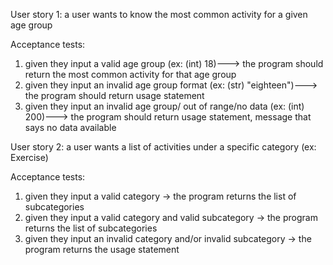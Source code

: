 User story 1: a user wants to know the most common activity for a given age group

Acceptance tests:
1) given they input a valid age group (ex: (int) 18)---> the program should return the most common activity for that age group
2) given they input an invalid age group format (ex: (str) "eighteen")---> the program should return usage statement
3) given they input an invalid age group/ out of range/no data (ex: (int) 200)---> the program should return usage statement, message that says no data available

User story 2: a user wants a list of activities under a specific category (ex: Exercise)

Acceptance tests:
1) given they input a valid category -> the program returns the list of subcategories
2) given they input a valid category and valid subcategory -> the program returns the list of subcategories
3) given they input an invalid category and/or invalid subcategory -> the program returns the usage statement
